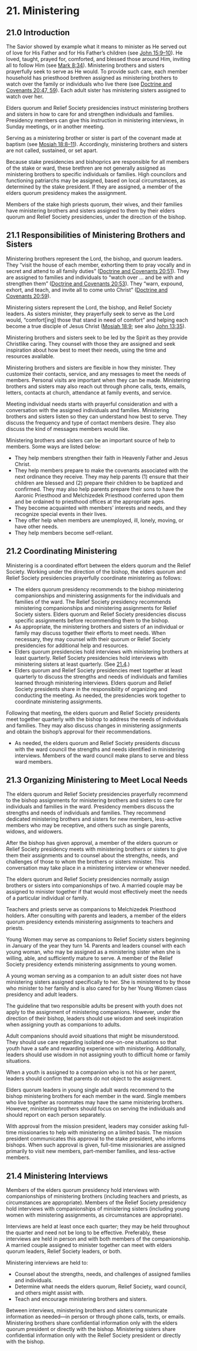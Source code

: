 # 21. Ministering

## 21.0 Introduction

The Savior showed by example what it means to minister as He served out of love for His Father and for His Father’s children (see [John 15:9–10](https://www.churchofjesuschrist.org/study/scriptures/nt/john/15.9-10?lang=eng#p9)). He loved, taught, prayed for, comforted, and blessed those around Him, inviting all to follow Him (see [Mark 8:34](https://www.churchofjesuschrist.org/study/scriptures/nt/mark/8.34?lang=eng#p34)). Ministering brothers and sisters prayerfully seek to serve as He would. To provide such care, each member household has priesthood brethren assigned as ministering brothers to watch over the family or individuals who live there (see [Doctrine and Covenants 20:47, 59](https://www.churchofjesuschrist.org/study/scriptures/dc-testament/dc/20.47,59?lang=eng#p47)). Each adult sister has ministering sisters assigned to watch over her.

Elders quorum and Relief Society presidencies instruct ministering brothers and sisters in how to care for and strengthen individuals and families. Presidency members can give this instruction in ministering interviews, in Sunday meetings, or in another meeting.

Serving as a ministering brother or sister is part of the covenant made at baptism (see [Mosiah 18:8–11](https://www.churchofjesuschrist.org/study/scriptures/bofm/mosiah/18.8-11?lang=eng#p8)). Accordingly, ministering brothers and sisters are not called, sustained, or set apart.

Because stake presidencies and bishoprics are responsible for all members of the stake or ward, these brethren are not generally assigned as ministering brothers to specific individuals or families. High councilors and functioning patriarchs may be assigned, based on local circumstances, as determined by the stake president. If they are assigned, a member of the elders quorum presidency makes the assignment.

Members of the stake high priests quorum, their wives, and their families have ministering brothers and sisters assigned to them by their elders quorum and Relief Society presidencies, under the direction of the bishop.

## 21.1 Responsibilities of Ministering Brothers and Sisters

Ministering brothers represent the Lord, the bishop, and quorum leaders. They “visit the house of each member, exhorting them to pray vocally and in secret and attend to all family duties” ([Doctrine and Covenants 20:51](https://www.churchofjesuschrist.org/study/scriptures/dc-testament/dc/20.51?lang=eng#p51)). They are assigned to families and individuals to “watch over … and be with and strengthen them” ([Doctrine and Covenants 20:53](https://www.churchofjesuschrist.org/study/scriptures/dc-testament/dc/20.53?lang=eng#p53)). They “warn, expound, exhort, and teach, and invite all to come unto Christ” ([Doctrine and Covenants 20:59](https://www.churchofjesuschrist.org/study/scriptures/dc-testament/dc/20.59?lang=eng#p59)).

Ministering sisters represent the Lord, the bishop, and Relief Society leaders. As sisters minister, they prayerfully seek to serve as the Lord would, “comfort[ing] those that stand in need of comfort” and helping each become a true disciple of Jesus Christ ([Mosiah 18:9](https://www.churchofjesuschrist.org/study/scriptures/bofm/mosiah/18.9?lang=eng#p9); see also [John 13:35](https://www.churchofjesuschrist.org/study/scriptures/nt/john/13.35?lang=eng#p35)).

Ministering brothers and sisters seek to be led by the Spirit as they provide Christlike caring. They counsel with those they are assigned and seek inspiration about how best to meet their needs, using the time and resources available.

Ministering brothers and sisters are flexible in how they minister. They customize their contacts, service, and any messages to meet the needs of members. Personal visits are important when they can be made. Ministering brothers and sisters may also reach out through phone calls, texts, emails, letters, contacts at church, attendance at family events, and service.

Meeting individual needs starts with prayerful consideration and with a conversation with the assigned individuals and families. Ministering brothers and sisters listen so they can understand how best to serve. They discuss the frequency and type of contact members desire. They also discuss the kind of messages members would like.

Ministering brothers and sisters can be an important source of help to members. Some ways are listed below:

* They help members strengthen their faith in Heavenly Father and Jesus Christ.
* They help members prepare to make the covenants associated with the next ordinance they receive. They may help parents (1) ensure that their children are blessed and (2) prepare their children to be baptized and confirmed. They may also help parents prepare their sons to have the Aaronic Priesthood and Melchizedek Priesthood conferred upon them and be ordained to priesthood offices at the appropriate ages.
* They become acquainted with members’ interests and needs, and they recognize special events in their lives.
* They offer help when members are unemployed, ill, lonely, moving, or have other needs.
* They help members become self-reliant.
## 21.2 Coordinating Ministering

Ministering is a coordinated effort between the elders quorum and the Relief Society. Working under the direction of the bishop, the elders quorum and Relief Society presidencies prayerfully coordinate ministering as follows:

* The elders quorum presidency recommends to the bishop ministering companionships and ministering assignments for the individuals and families of the ward. The Relief Society presidency recommends ministering companionships and ministering assignments for Relief Society sisters. Elders quorum and Relief Society presidencies discuss specific assignments before recommending them to the bishop.
* As appropriate, the ministering brothers and sisters of an individual or family may discuss together their efforts to meet needs. When necessary, they may counsel with their quorum or Relief Society presidencies for additional help and resources.
* Elders quorum presidencies hold interviews with ministering brothers at least quarterly. Relief Society presidencies hold interviews with ministering sisters at least quarterly. (See [21.4](21-ministering.md#214-ministering-interviews).)
* Elders quorum and Relief Society presidencies meet together at least quarterly to discuss the strengths and needs of individuals and families learned through ministering interviews. Elders quorum and Relief Society presidents share in the responsibility of organizing and conducting the meeting. As needed, the presidencies work together to coordinate ministering assignments.

Following that meeting, the elders quorum and Relief Society presidents meet together quarterly with the bishop to address the needs of individuals and families. They may also discuss changes in ministering assignments and obtain the bishop’s approval for their recommendations.
* As needed, the elders quorum and Relief Society presidents discuss with the ward council the strengths and needs identified in ministering interviews. Members of the ward council make plans to serve and bless ward members.
## 21.3 Organizing Ministering to Meet Local Needs

The elders quorum and Relief Society presidencies prayerfully recommend to the bishop assignments for ministering brothers and sisters to care for individuals and families in the ward. Presidency members discuss the strengths and needs of individuals and families. They recommend dedicated ministering brothers and sisters for new members, less-active members who may be receptive, and others such as single parents, widows, and widowers.

After the bishop has given approval, a member of the elders quorum or Relief Society presidency meets with ministering brothers or sisters to give them their assignments and to counsel about the strengths, needs, and challenges of those to whom the brothers or sisters minister. This conversation may take place in a ministering interview or whenever needed.

The elders quorum and Relief Society presidencies normally assign brothers or sisters into companionships of two. A married couple may be assigned to minister together if that would most effectively meet the needs of a particular individual or family.

Teachers and priests serve as companions to Melchizedek Priesthood holders. After consulting with parents and leaders, a member of the elders quorum presidency extends ministering assignments to teachers and priests.

Young Women may serve as companions to Relief Society sisters beginning in January of the year they turn 14. Parents and leaders counsel with each young woman, who may be assigned as a ministering sister when she is willing, able, and sufficiently mature to serve. A member of the Relief Society presidency extends ministering assignments to young women.

A young woman serving as a companion to an adult sister does not have ministering sisters assigned specifically to her. She is ministered to by those who minister to her family and is also cared for by her Young Women class presidency and adult leaders.

The guideline that two responsible adults be present with youth does not apply to the assignment of ministering companions. However, under the direction of their bishop, leaders should use wisdom and seek inspiration when assigning youth as companions to adults.

Adult companions should avoid situations that might be misunderstood. They should use care regarding isolated one-on-one situations so that youth have a safe and rewarding experience with ministering. Additionally, leaders should use wisdom in not assigning youth to difficult home or family situations.

When a youth is assigned to a companion who is not his or her parent, leaders should confirm that parents do not object to the assignment.

Elders quorum leaders in young single adult wards recommend to the bishop ministering brothers for each member in the ward. Single members who live together as roommates may have the same ministering brothers. However, ministering brothers should focus on serving the individuals and should report on each person separately.

With approval from the mission president, leaders may consider asking full-time missionaries to help with ministering on a limited basis. The mission president communicates this approval to the stake president, who informs bishops. When such approval is given, full-time missionaries are assigned primarily to visit new members, part-member families, and less-active members.

## 21.4 Ministering Interviews

Members of the elders quorum presidency hold interviews with companionships of ministering brothers (including teachers and priests, as circumstances are appropriate). Members of the Relief Society presidency hold interviews with companionships of ministering sisters (including young women with ministering assignments, as circumstances are appropriate).

Interviews are held at least once each quarter; they may be held throughout the quarter and need not be long to be effective. Preferably, these interviews are held in person and with both members of the companionship. A married couple assigned to minister together can meet with elders quorum leaders, Relief Society leaders, or both.

Ministering interviews are held to:

* Counsel about the strengths, needs, and challenges of assigned families and individuals.
* Determine what needs the elders quorum, Relief Society, ward council, and others might assist with.
* Teach and encourage ministering brothers and sisters.

Between interviews, ministering brothers and sisters communicate information as needed﻿—in person or through phone calls, texts, or emails. Ministering brothers share confidential information only with the elders quorum president or directly with the bishop. Ministering sisters share confidential information only with the Relief Society president or directly with the bishop.